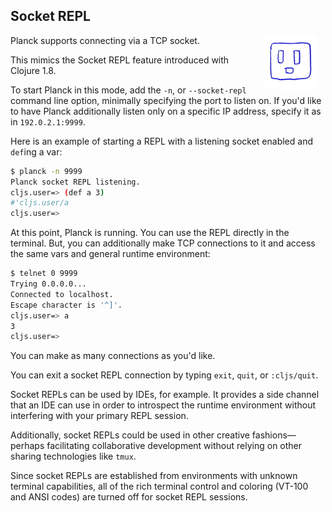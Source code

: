 ## Socket REPL

<img width="85" align="right" style="margin: 0ex 1em" src="img/socket-repl.jpg">
Planck supports connecting via a TCP socket.

This mimics the Socket REPL feature introduced with Clojure 1.8.

To start Planck in this mode, add the `-n`, or `-​-​socket-repl` command line option, minimally specifying the port to listen on. If you'd like to have Planck additionally listen only on a specific IP address, specify it as in `192.0.2.1:9999`.

Here is an example of starting a REPL with a listening socket enabled and `def`ing a var:

```sh
$ planck -n 9999
Planck socket REPL listening.
cljs.user=> (def a 3)
#'cljs.user/a
cljs.user=> 
```

At this point, Planck is running. You can use the REPL directly in the terminal. But, you can additionally make TCP connections to it and access the same vars and general runtime environment:

```sh
$ telnet 0 9999
Trying 0.0.0.0...
Connected to localhost.
Escape character is '^]'.
cljs.user=> a
3
cljs.user=> 
```

You can make as many connections as you'd like.

You can exit a socket REPL connection by typing `exit`, `quit`, or `:cljs/quit`.

Socket REPLs can be used by IDEs, for example. It provides a side channel that an IDE can use in order to introspect the runtime environment without interfering with your primary REPL session.

Additionally, socket REPLs could be used in other creative fashions—perhaps facilitating collaborative development without relying on other sharing technologies like `tmux`.

Since socket REPLs are established from environments with unknown terminal capabilities, all of the rich terminal control and coloring (VT-100 and ANSI codes) are turned off for socket REPL sessions.
